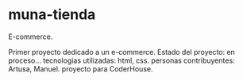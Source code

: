 # muna-tienda
<p>E-commerce.</p>
Primer proyecto dedicado a un e-commerce.
Estado del proyecto: en proceso...
tecnologias utilizadas: html, css.
personas contribuyentes: Artusa, Manuel.
proyecto para CoderHouse.
